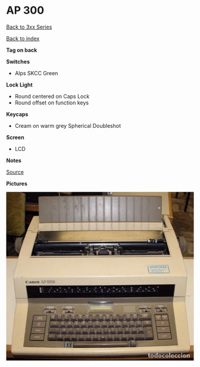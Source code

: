 # AP 300

[Back to 3xx Series](../README.md)

[Back to index](../../README.md)

__Tag on back__

__Switches__ 

- Alps SKCC Green

__Lock Light__

- Round centered on Caps Lock
- Round offset on function keys

__Keycaps__

- Cream on warm grey Spherical Doubleshot

__Screen__

- LCD

__Notes__

[Source](https://deskthority.net/viewtopic.php?p=482815#p482815)

__Pictures__

![pic](pics/1.jpg)